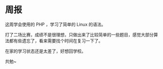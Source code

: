 # 周报

这周学会使用的 PHP ，学习了简单的 Linux 的语法。

打了二场比赛，成绩不是很理想，只做出来了比较简单的一些题目，感觉大部分算法都有些遗忘了，看来需要找个时间在复习一下了。

在家的学习状态还是太差了，好想回学校。

共勉~
